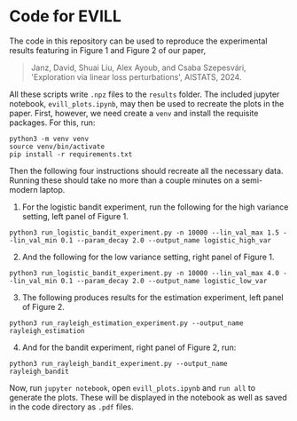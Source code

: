 # Code for EVILL

The code in this repository can be used to reproduce the experimental results featuring in Figure 1 and Figure 2 of our paper,

> Janz, David, Shuai Liu, Alex Ayoub, and Csaba Szepesvári, 'Exploration via linear loss perturbations', AISTATS, 2024.

All these scripts write `.npz` files to the `results` folder. The included jupyter notebook, `evill_plots.ipynb`, may then be used to recreate the plots in the paper. First, however, we need create a `venv` and install the requisite packages. For this, run:
```
python3 -m venv venv
source venv/bin/activate
pip install -r requirements.txt
```

Then the following four instructions should recreate all the necessary data. Running these should take no more than a couple minutes on a semi-modern laptop.

1. For the logistic bandit experiment, run the following for the high variance setting, left panel of Figure 1.

```
python3 run_logistic_bandit_experiment.py -n 10000 --lin_val_max 1.5 --lin_val_min 0.1 --param_decay 2.0 --output_name logistic_high_var
```

2. And the following for the low variance setting, right panel of Figure 1.

```
python3 run_logistic_bandit_experiment.py -n 10000 --lin_val_max 4.0 --lin_val_min 0.1 --param_decay 2.0 --output_name logistic_low_var
```

3. The following produces results for the estimation experiment, left panel of Figure 2. 

```
python3 run_rayleigh_estimation_experiment.py --output_name rayleigh_estimation
```

4. And for the bandit experiment, right panel of Figure 2, run:

```
python3 run_rayleigh_bandit_experiment.py --output_name rayleigh_bandit
```

Now, run `jupyter notebook`, open `evill_plots.ipynb` and `run all` to generate the plots. These will be displayed in the notebook as well as saved in the code directory as `.pdf` files. 
